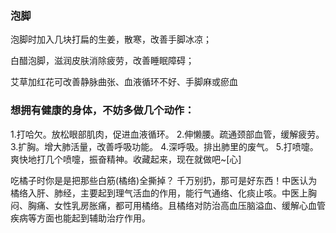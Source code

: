 ### 泡脚
泡脚时加入几块打扁的生姜，散寒，改善手脚冰凉；

白醋泡脚，滋润皮肤消除疲劳，改善睡眠障碍；

艾草加红花可改善静脉曲张、血液循环不好、手脚麻或瘀血

### 想拥有健康的身体，不妨多做几个动作：
1.打哈欠。放松眼部肌肉，促进血液循环。
2.伸懒腰。疏通颈部血管，缓解疲劳。
3.扩胸。增大肺活量，改善呼吸功能。
4.深呼吸。排出肺里的废气。
5.打喷嚏。爽快地打几个喷嚏，振奋精神。收藏起来，现在就做吧~[心]

吃橘子时你是是把那些白筋(橘络)全撕掉？
千万别扔，那可是好东西！中医认为橘络入肝、肺经，主要起到理气活血的作用，能行气通络、化痰止咳。中医上胸闷、胸痛、女性乳房胀痛，都可用橘络。且橘络对防治高血压脑溢血、缓解心血管疾病等方面也能起到辅助治疗作用。
